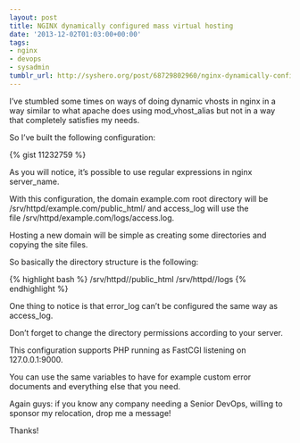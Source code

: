 ```yaml
---
layout: post
title: NGINX dynamically configured mass virtual hosting
date: '2013-12-02T01:03:00+00:00'
tags:
- nginx
- devops
- sysadmin
tumblr_url: http://syshero.org/post/68729802960/nginx-dynamically-configured-mass-virtual-hosting
---
```

I’ve stumbled some times on ways of doing dynamic vhosts in nginx in a way similar to what apache does using mod_vhost_alias but not in a way that completely satisfies my needs.

So I’ve built the following configuration:

{% gist 11232759 %}

As you will notice, it’s possible to use regular expressions in nginx server_name.

With this configuration, the domain example.com root directory will be /srv/httpd/example.com/public_html/ and access_log will use the file /srv/httpd/example.com/logs/access.log.

Hosting a new domain will be simple as creating some directories and copying the site files.

So basically the directory structure is the following:

{% highlight bash %}
/srv/httpd/<domain name>/public_html
/srv/httpd/<domain name>/logs
{% endhighlight %}

One thing to notice is that error_log can’t be configured the same way as access_log.

Don’t forget to change the directory permissions according to your server.

This configuration supports PHP running as FastCGI listening on 127.0.0.1:9000.

You can use the same variables to have for example custom error documents and everything else that you need.

Again guys: if you know any company needing a Senior DevOps, willing to sponsor my relocation, drop me a message!

Thanks!
